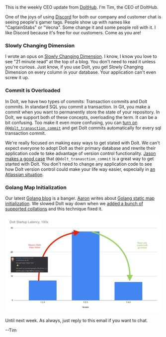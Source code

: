 This is the weekly CEO update from [DoltHub](https://www.dolthub.com/). I'm Tim, the CEO of DoltHub. 

One of the joys of using [Discord](https://discord.gg/gqr7K4VNKe) for both our company and customer chat is seeing people's gamer tags. People show up with names like "CaptainStabs" or "Vecna". Some change it and some people roll with it. I like Discord because it's free for our customers. Come as you are!

### Slowly Changing Dimension

I wrote an opus on [Slowly Changing Dimension](https://www.dolthub.com/blog/2023-06-22-slowly-changing-dimension/). I know, I know you love to see "21 minute read" at the top of a blog. You don't need to read it unless you're curious. Just know, if you use Dolt, you get Slowly Changing Dimension on every column in your database. Your application can't even screw it up. 

### Commit is Overloaded

In Dolt, we have two types of commits: Transaction commits and Dolt commits. In standard SQL you commit a transaction. In Git, you make a commit when you want to permanently store the state of your repository. In Dolt, we support both of these concepts, overloading the term. It can be a bit confusing. Too make it even more confusing, you can [turn on `@@dolt_tranasction_commit`](https://www.dolthub.com/blog/2023-06-21-automatic-dolt-commits/) and get Dolt commits automatically for every sql transaction commit.

We're really focused on making easy ways to get stated with Dolt. We can't expect everyone to adopt Dolt as their primary database and rewrite their application code to take advantage of version control functionality. [Jason makes a good case](https://www.dolthub.com/blog/2023-06-21-automatic-dolt-commits/) that `@@dolt_tranasction_commit` is a great way to get started with Dolt. You don't need to change any application code to see how Dolt version control could make your life way easier, especially in [an Atlassian situation](https://www.dolthub.com/blog/2022-04-14-atlassian-outage-prevention/). 

### Golang Map Initialization

Our latest [Golang blog](https://www.dolthub.com/blog/?q=golang) is a banger. [Aaron](https://www.dolthub.com/team#aaron) writes about [Golang static map initialization](https://www.dolthub.com/blog/2023-06-16-static-map-initialization-in-go/). We slowed Dolt way down when we [added a bunch of supported collations](https://docs.dolthub.com/sql-reference/sql-support/miscellaneous#collations-and-character-sets) and this technique fixed it.

[![Dolt Startup Latency](../images/dolt-startup-latency.jpg)](https://www.dolthub.com/blog/2023-06-16-static-map-initialization-in-go/)

Until next week. As always, just reply to this email if you want to chat.

--Tim
